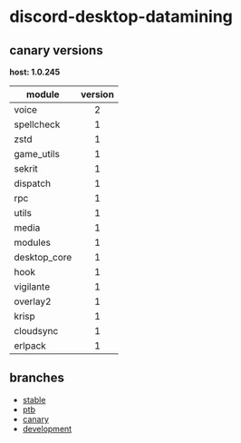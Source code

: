# discord-desktop-datamining

## canary versions

**host: 1.0.245**

| module | version |
| ------ | :-----: |
| voice | 2 |
| spellcheck | 1 |
| zstd | 1 |
| game_utils | 1 |
| sekrit | 1 |
| dispatch | 1 |
| rpc | 1 |
| utils | 1 |
| media | 1 |
| modules | 1 |
| desktop_core | 1 |
| hook | 1 |
| vigilante | 1 |
| overlay2 | 1 |
| krisp | 1 |
| cloudsync | 1 |
| erlpack | 1 |

## branches

- [stable](https://github.com/OpenAsar/discord-desktop-datamining/tree/stable)
- [ptb](https://github.com/OpenAsar/discord-desktop-datamining/tree/ptb)
- [canary](https://github.com/OpenAsar/discord-desktop-datamining/tree/canary)
- [development](https://github.com/OpenAsar/discord-desktop-datamining/tree/development)